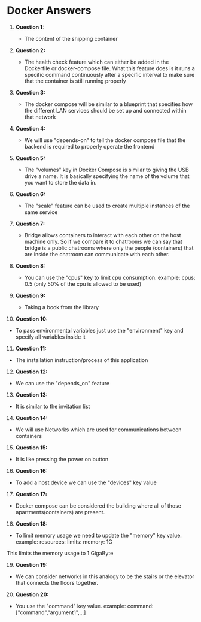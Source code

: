 # Docker Answers

1. **Question 1:**
   - The content of the shipping container

2. **Question 2:**
   -  The health check feature which can either be added in the Dockerfile or docker-compose file. What this feature does is it runs a specific command continuously after a specific interval to make sure that the container is still running properly

3. **Question 3:**
   - The docker compose will be similar to a blueprint that specifies how the different LAN services should be set up and connected within that network

4. **Question 4:**
   - We will use "depends-on" to tell the docker compose file that the backend is required to properly operate the frontend

5. **Question 5:**
   - The "volumes" key in Docker Compose is similar to giving the USB drive a name. It is basically specifying the name of the volume that you want to store the data in.

6. **Question 6:**
   - The "scale" feature can be used to create multiple instances of the same service

7. **Question 7:**
   - Bridge allows containers to interact with each other on the host machine only. So if we compare it to chatrooms we can say that  bridge is a public chatrooms where only the people (containers) that are inside the chatroom can communicate with each other.

8. **Question 8:**
   - You can use the "cpus" key to limit cpu consumption. example: cpus: 0.5 (only 50% of the cpu is allowed to be used)

9. **Question 9:**
   - Taking a book from the library

10. **Question 10:**
   - To pass environmental variables just use the "environment" key and specify all variables inside it

11. **Question 11:**
   - The installation instruction/process of this application

12. **Question 12:**
   - We can use the "depends_on" feature

13. **Question 13:**
   - It is similar to the invitation list

14. **Question 14:**
   - We will use Networks which are used for communications between containers

15. **Question 15:**
   - It is like pressing the power on button

16. **Question 16:**
   - To add a host device we can use the "devices" key value

17. **Question 17:**
   - Docker compose can be considered the building where all of those apartments(containers) are present. 

18. **Question 18:**
   - To limit memory usage we need to update the "memory" key value. 
   example: resources:
             limits:
              memory: 1G

This limits the memory usage to 1 GigaByte

19. **Question 19:**
   - We can consider networks in this analogy to be the stairs or the elevator that connects the floors together. 

20. **Question 20:**
   - You use the "command" key value.
   example: command: ["command","argument1",...]


